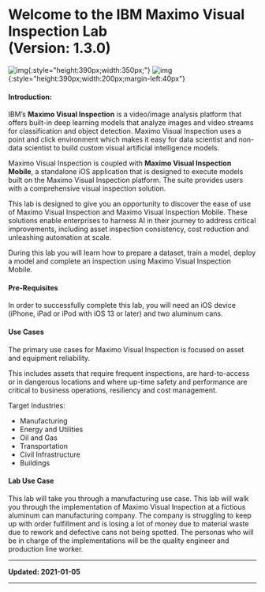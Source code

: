 # Welcome to the IBM Maximo Visual Inspection Lab<br>(Version: 1.3.0)
![img](/img/mvi_saas/img-index/mvi26.png){:style="height:390px;width:350px;"}
![img](/img/mvi_saas/img-index/coke.png){:style="height:390px;width:200px;margin-left:40px"}




<p><b><h4>Introduction:</h4></b> 
<p>IBM’s <b>Maximo Visual Inspection</b> is a video/image analysis platform that offers built-in deep learning models that analyze images and video streams for classification and object detection. Maximo Visual Inspection uses a point and click environment which makes it easy for data scientist and non-data scientist to build custom visual artificial intelligence models. </p>

<p>Maximo Visual Inspection is coupled with <b>Maximo Visual Inspection Mobile</b>, a standalone iOS application that is designed to execute models built on the Maximo Visual Inspection platform. The suite provides users with a comprehensive visual inspection solution.</p>

<p>This lab is designed to give you an opportunity to discover the ease of use of Maximo Visual Inspection and Maximo Visual Inspection Mobile. These solutions enable enterprises to harness AI in their journey to address critical improvements, including asset inspection consistency, cost reduction and unleashing automation at scale.</p>

<p>During this lab you will learn how to prepare a dataset, train a model, deploy a model and complete an inspection using Maximo Visual Inspection Mobile.</p>

<p><b><h4>Pre-Requisites</h4></b> 
<p>In order to successfully complete this lab, you will need an iOS device (iPhone, iPad or iPod with iOS 13 or later) and two aluminum cans.</p>

<p><b><h4>Use Cases</h4></b> 
<p>The primary use cases for Maximo Visual Inspection is focused on asset and equipment reliability.</p>

<p>This includes assets that require frequent inspections, are hard-to-access or in dangerous locations and where up-time safety and performance are critical to business operations, resiliency and cost management. </p>

Target Industries:
<ul>
<li>Manufacturing</li>
<li>Energy and Utilities</li>
<li>Oil and Gas</li>
<li>Transportation</li>
<li>Civil Infrastructure</li>
<li>Buildings</li>
</ul>

<p><b><h4>Lab Use Case</h4></b> 
<p>This lab will take you through a manufacturing use case. This lab will walk you through the implementation of Maximo Visual Inspection at a fictious aluminum can manufacturing company. The company is struggling to keep up with order fulfillment and is losing a lot of money due to material waste due to rework and defective cans not being spotted. The personas who will be in charge of the implementations will be the quality engineer and production line worker.</p>

<hr />
<p><strong>Updated: 2021-01-05</strong></p>
<hr />